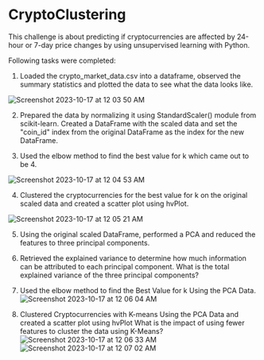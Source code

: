 # CryptoClustering

This challenge is about predicting if cryptocurrencies are affected by 24-hour or 7-day price changes by using unsupervised learning with Python. 

Following tasks were completed:

1) Loaded the crypto_market_data.csv into a dataframe, observed the summary statistics and plotted the data to see what the data looks like.

![Screenshot 2023-10-17 at 12 03 50 AM](https://github.com/ShipraGupta16/CryptoClustering/assets/25715747/c8725e2c-a605-493d-bb5c-66b64554fb96)

2) Prepared the data by normalizing it using StandardScaler() module from scikit-learn. Created a DataFrame with the scaled data and set the "coin_id" index from the original DataFrame as the index for the new DataFrame.

3) Used the elbow method to find the best value for k which came out to be 4.

![Screenshot 2023-10-17 at 12 04 53 AM](https://github.com/ShipraGupta16/CryptoClustering/assets/25715747/609dbd68-2606-406e-b4b0-cf84ae842614)

4) Clustered the cryptocurrencies for the best value for k on the original scaled data and created a scatter plot using hvPlot.

![Screenshot 2023-10-17 at 12 05 21 AM](https://github.com/ShipraGupta16/CryptoClustering/assets/25715747/c36bd064-7247-419c-a3ae-1d565dc8ddcb)

5) Using the original scaled DataFrame, performed a PCA and reduced the features to three principal components.
   
6) Retrieved the explained variance to determine how much information can be attributed to each principal component.
What is the total explained variance of the three principal components?

7) Used the elbow method to find the Best Value for k Using the PCA Data.
![Screenshot 2023-10-17 at 12 06 04 AM](https://github.com/ShipraGupta16/CryptoClustering/assets/25715747/8b75666d-4ca4-44ac-917d-c1b2b6a354e5)

8) Clustered Cryptocurrencies with K-means Using the PCA Data and created a scatter plot using hvPlot
What is the impact of using fewer features to cluster the data using K-Means?
![Screenshot 2023-10-17 at 12 06 33 AM](https://github.com/ShipraGupta16/CryptoClustering/assets/25715747/07b61446-99c0-4952-9aa9-9df5ea610a6d)
![Screenshot 2023-10-17 at 12 07 02 AM](https://github.com/ShipraGupta16/CryptoClustering/assets/25715747/0d01f0a4-d4df-4a67-a71e-6967a6e8eb05)
